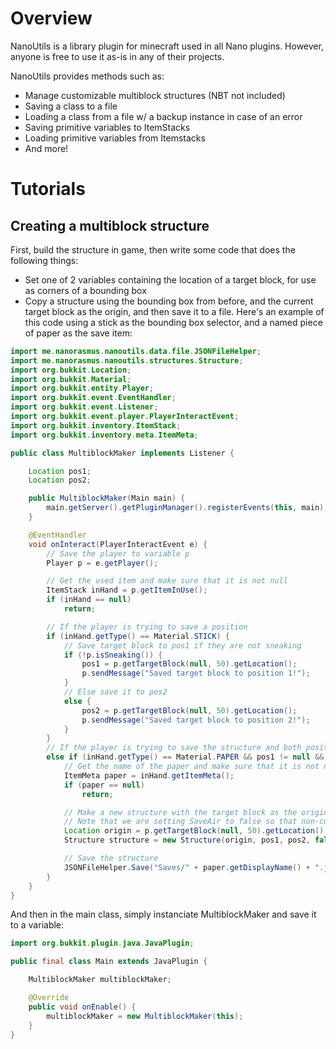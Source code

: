 # Overview
NanoUtils is a library plugin for minecraft used in all Nano plugins.
However, anyone is free to use it as-is in any of their projects.

NanoUtils provides methods such as:
- Manage customizable multiblock structures (NBT not included)
- Saving a class to a file
- Loading a class from a file w/ a backup instance in case of an error
- Saving primitive variables to ItemStacks
- Loading primitive variables from Itemstacks
- And more!

# Tutorials
## Creating a multiblock structure
First, build the structure in game, then write some code that does the following things:
- Set one of 2 variables containing the location of a target block, for use as corners of a bounding box
- Copy a structure using the bounding box from before, and the current target block as the origin, and then save it to a file.
Here's an example of this code using a stick as the bounding box selector, and a named piece of paper as the save item:

```Java
import me.nanorasmus.nanoutils.data.file.JSONFileHelper;
import me.nanorasmus.nanoutils.structures.Structure;
import org.bukkit.Location;
import org.bukkit.Material;
import org.bukkit.entity.Player;
import org.bukkit.event.EventHandler;
import org.bukkit.event.Listener;
import org.bukkit.event.player.PlayerInteractEvent;
import org.bukkit.inventory.ItemStack;
import org.bukkit.inventory.meta.ItemMeta;

public class MultiblockMaker implements Listener {

    Location pos1;
    Location pos2;

    public MultiblockMaker(Main main) {
        main.getServer().getPluginManager().registerEvents(this, main);
    }

    @EventHandler
    void onInteract(PlayerInteractEvent e) {
        // Save the player to variable p
        Player p = e.getPlayer();

        // Get the used item and make sure that it is not null
        ItemStack inHand = p.getItemInUse();
        if (inHand == null)
            return;

        // If the player is trying to save a position
        if (inHand.getType() == Material.STICK) {
            // Save target block to pos1 if they are not sneaking
            if (!p.isSneaking()) {
                pos1 = p.getTargetBlock(null, 50).getLocation();
                p.sendMessage("Saved target block to position 1!");
            }
            // Else save it to pos2
            else {
                pos2 = p.getTargetBlock(null, 50).getLocation();
                p.sendMessage("Saved target block to position 2!");
            }
        }
        // If the player is trying to save the structure and both positions are set
        else if (inHand.getType() == Material.PAPER && pos1 != null && pos2 != null) {
            // Get the name of the paper and make sure that it is not null
            ItemMeta paper = inHand.getItemMeta();
            if (paper == null)
                return;

            // Make a new structure with the target block as the origin and the 2 positions as a bounding box
            // Note that we are setting SaveAir to false so that non-cuboid shapes can work properly
            Location origin = p.getTargetBlock(null, 50).getLocation();
            Structure structure = new Structure(origin, pos1, pos2, false);

            // Save the structure
            JSONFileHelper.Save("Saves/" + paper.getDisplayName() + ".json", structure);
        }
    }
}
```
And then in the main class, simply instanciate MultiblockMaker and save it to a variable:
```Java
import org.bukkit.plugin.java.JavaPlugin;

public final class Main extends JavaPlugin {

    MultiblockMaker multiblockMaker;

    @Override
    public void onEnable() {
        multiblockMaker = new MultiblockMaker(this);
    }
}
```
